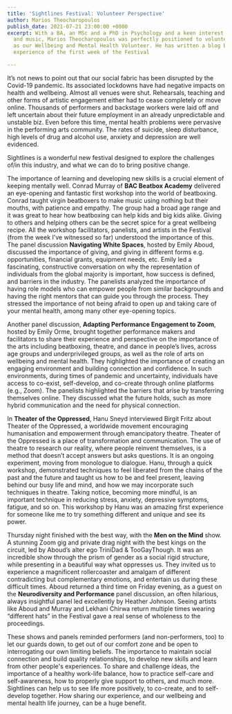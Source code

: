 ```yaml
---
title: 'Sightlines Festival: Volunteer Perspective'
author: Marios Theocharopoulos
publish_date: 2021-07-21 23:00:00 +0000
excerpt: With a BA, an MSc and a PhD in Psychology and a keen interest in theatre
  and music, Marios Theocharopoulos was perfectly positioned to volunteer with us
  as our Wellbeing and Mental Health Volunteer. He has written a blog based on his
  experience of the first week of the Festival

---
```

It’s not news to point out that our social fabric has been disrupted by the Covid-19 pandemic. Its associated lockdowns have had negative impacts on health and wellbeing. Almost all venues were shut. Rehearsals, teaching and other forms of artistic engagement either had to cease completely or move online. Thousands of performers and backstage workers were laid off and left uncertain about their future employment in an already unpredictable and unstable biz. Even before this time, mental health problems were pervasive in the performing arts community. The rates of suicide, sleep disturbance, high levels of drug and alcohol use, anxiety and depression are well evidenced.

Sightlines is a wonderful new festival designed to explore the challenges of/in this industry, and what we can do to bring positive change.

The importance of learning and developing new skills is a crucial element of keeping mentally well. Conrad Murray of **BAC Beatbox Academy** delivered an eye-opening and fantastic first workshop into the world of beatboxing. Conrad taught virgin beatboxers to make music using nothing but their mouths, with patience and empathy. The group had a broad age range and it was great to hear how beatboxing can help kids and big kids alike. Giving to others and helping others can be the secret spice for a great wellbeing recipe. All the workshop facilitators, panelists, and artists in the Festival (from the week I’ve witnessed so far) understood the importance of this. The panel discussion **Navigating White Spaces**, hosted by Emily Aboud, discussed the importance of giving, and giving in different forms e.g. opportunities, financial grants, equipment needs, etc. Emily led a fascinating, constructive conversation on why the representation of individuals from the global majority is important, how success is defined, and barriers in the industry. The panelists analyzed the importance of having role models who can empower people from similar backgrounds and having the right mentors that can guide you through the process. They stressed the importance of not being afraid to open up and taking care of your mental health, among many other eye-opening topics.

Another panel discussion, **Adapting Performance Engagement to Zoom**, hosted by Emily Orme, brought together performance makers and facilitators to share their experience and perspective on the importance of the arts including beatboxing, theatre, and dance in people’s lives, across age groups and underprivileged groups, as well as the role of arts on wellbeing and mental health. They highlighted the importance of creating an engaging environment and building connection and confidence. In such environments, during times of pandemic and uncertainty, individuals have access to co-exist, self-develop, and co-create through online platforms (e.g., Zoom). The panelists highlighted the barriers that arise by transferring themselves online. They discussed what the future holds, such as more hybrid communication and the need for physical connection.

In **Theater of the Oppressed**, Hanu Sneyd interviewed Birgit Fritz about Theater of the Oppressed, a worldwide movement encouraging humanisation and empowerment through emancipatory theatre. Theater of the Oppressed is a place of transformation and communication. The use of theatre to research our reality, where people reinvent themselves, is a method that doesn’t accept answers but asks questions. It is an ongoing experiment, moving from monologue to dialogue. Hanu, through a quick workshop, demonstrated techniques to feel liberated from the chains of the past and the future and taught us how to be and feel present, leaving behind our busy life and mind, and how we may incorporate such techniques in theatre. Taking notice, becoming more mindful, is an important technique in reducing stress, anxiety, depressive symptoms, fatigue, and so on. This workshop by Hanu was an amazing first experience for someone like me to try something different and unique and see its power.

Thursday night finished with the best way, with the **Men on the Mind** show. A stunning Zoom gig and private drag night with the best kings on the circuit, led by Aboud’s alter ego TriniDad & TooGayThough. It was an incredible show through the prism of gender as a social rigid structure, while presenting in a beautiful way what oppresses us. They invited us to experience a magnificent rollercoaster and amalgam of different contradicting but complementary emotions, and entertain us during these difficult times. Aboud returned a third time on Friday evening, as a guest on the **Neurodiversity and Performance** panel discussion, an often hilarious, always insightful panel led excellently by Heather Johnson. Seeing artists like Aboud and Murray and Lekhani Chirwa return multiple times wearing “different hats” in the Festival gave a real sense of wholeness to the proceedings.

These shows and panels reminded performers (and non-performers, too) to let our guards down, to get out of our comfort zone and be open to interrogating our own limiting beliefs. The importance to maintain social connection and build quality relationships, to develop new skills and learn from other people's experiences. To share and challenge ideas, the importance of a healthy work-life balance, how to practice self-care and self-awareness, how to properly give support to others, and much more. Sightlines can help us to see life more positively, to co-create, and to self-develop together. How sharing our experience, and our wellbeing and mental health life journey, can be a huge benefit.